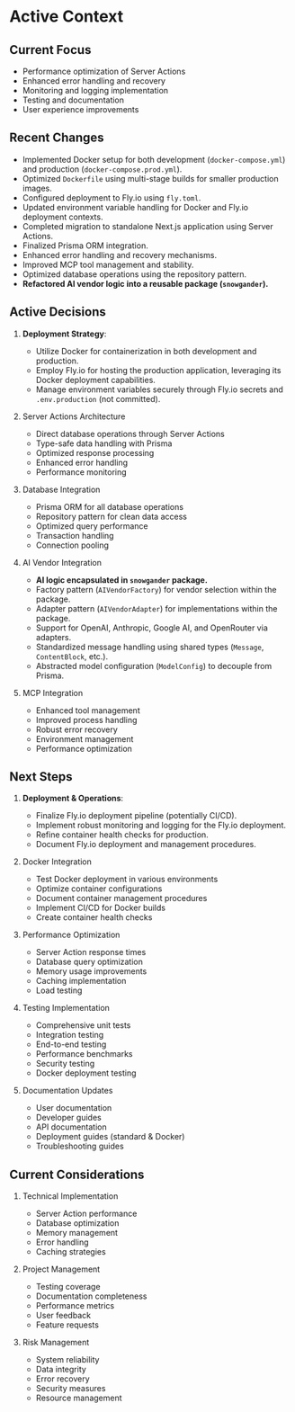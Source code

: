 # Active Context

## Current Focus

- Performance optimization of Server Actions
- Enhanced error handling and recovery
- Monitoring and logging implementation
- Testing and documentation
- User experience improvements

## Recent Changes

- Implemented Docker setup for both development (`docker-compose.yml`) and production (`docker-compose.prod.yml`).
- Optimized `Dockerfile` using multi-stage builds for smaller production images.
- Configured deployment to Fly.io using `fly.toml`.
- Updated environment variable handling for Docker and Fly.io deployment contexts.
- Completed migration to standalone Next.js application using Server Actions.
- Finalized Prisma ORM integration.
- Enhanced error handling and recovery mechanisms.
- Improved MCP tool management and stability.
- Optimized database operations using the repository pattern.
- **Refactored AI vendor logic into a reusable package (`snowgander`).**

## Active Decisions

1. **Deployment Strategy**:

   - Utilize Docker for containerization in both development and production.
   - Employ Fly.io for hosting the production application, leveraging its Docker deployment capabilities.
   - Manage environment variables securely through Fly.io secrets and `.env.production` (not committed).

2. Server Actions Architecture

   - Direct database operations through Server Actions
   - Type-safe data handling with Prisma
   - Optimized response processing
   - Enhanced error handling
   - Performance monitoring

3. Database Integration

   - Prisma ORM for all database operations
   - Repository pattern for clean data access
   - Optimized query performance
   - Transaction handling
   - Connection pooling

4. AI Vendor Integration

   - **AI logic encapsulated in `snowgander` package.**
   - Factory pattern (`AIVendorFactory`) for vendor selection within the package.
   - Adapter pattern (`AIVendorAdapter`) for implementations within the package.
   - Support for OpenAI, Anthropic, Google AI, and OpenRouter via adapters.
   - Standardized message handling using shared types (`Message`, `ContentBlock`, etc.).
   - Abstracted model configuration (`ModelConfig`) to decouple from Prisma.

5. MCP Integration

   - Enhanced tool management
   - Improved process handling
   - Robust error recovery
   - Environment management
   - Performance optimization

## Next Steps

1. **Deployment & Operations**:

   - Finalize Fly.io deployment pipeline (potentially CI/CD).
   - Implement robust monitoring and logging for the Fly.io deployment.
   - Refine container health checks for production.
   - Document Fly.io deployment and management procedures.

2. Docker Integration

   - Test Docker deployment in various environments
   - Optimize container configurations
   - Document container management procedures
   - Implement CI/CD for Docker builds
   - Create container health checks

3. Performance Optimization

   - Server Action response times
   - Database query optimization
   - Memory usage improvements
   - Caching implementation
   - Load testing

4. Testing Implementation

   - Comprehensive unit tests
   - Integration testing
   - End-to-end testing
   - Performance benchmarks
   - Security testing
   - Docker deployment testing

5. Documentation Updates
   - User documentation
   - Developer guides
   - API documentation
   - Deployment guides (standard & Docker)
   - Troubleshooting guides

## Current Considerations

1. Technical Implementation

   - Server Action performance
   - Database optimization
   - Memory management
   - Error handling
   - Caching strategies

2. Project Management

   - Testing coverage
   - Documentation completeness
   - Performance metrics
   - User feedback
   - Feature requests

3. Risk Management
   - System reliability
   - Data integrity
   - Error recovery
   - Security measures
   - Resource management
